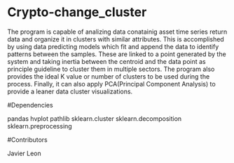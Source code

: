# Crypto-change_cluster
The program is capable of analizing data conatainig asset time series return data and organize it in clusters with similar attributes. This is accomplished by using data predicting models which fit and append the data to identify patterns between the samples. These are linked to a point generated by the system and taking inertia between the centroid and the data point as principle guideline to cluster them in multiple sectors. The program also provides the ideal K value or number of clusters to be used during the process. Finally, it can also apply PCA(Principal Component Analysis) to provide a leaner data cluster visualizations.

#Dependencies

pandas
hvplot
pathlib
sklearn.cluster 
sklearn.decomposition
sklearn.preprocessing 

#Contributors

Javier Leon
